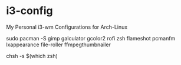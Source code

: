 # i3-config
My Personal i3-wm Configurations for Arch-Linux

sudo pacman -S gimp galculator gcolor2 rofi zsh flameshot pcmanfm lxappearance file-roller ffmpegthumbnailer

chsh -s $(which zsh)
